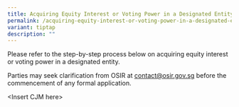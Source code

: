 ```yaml
---
title: Acquiring Equity Interest or Voting Power in a Designated Entity
permalink: /acquiring-equity-interest-or-voting-power-in-a-designated-entity/
variant: tiptap
description: ""
---
```

<p>Please refer to the step-by-step process below on acquiring equity interest
or voting power in a designated entity.</p>
<p>Parties may seek clarification from OSIR at <a href="mailto:contact@osir.gov.sg" rel="noopener noreferrer nofollow" target="_blank"><u>contact@osir.gov.sg</u></a> before
the commencement of any formal application.</p>
<p>&lt;Insert CJM here&gt;</p>